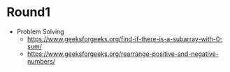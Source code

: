 # Round1

- Problem Solving
  - https://www.geeksforgeeks.org/find-if-there-is-a-subarray-with-0-sum/
  - https://www.geeksforgeeks.org/rearrange-positive-and-negative-numbers/

